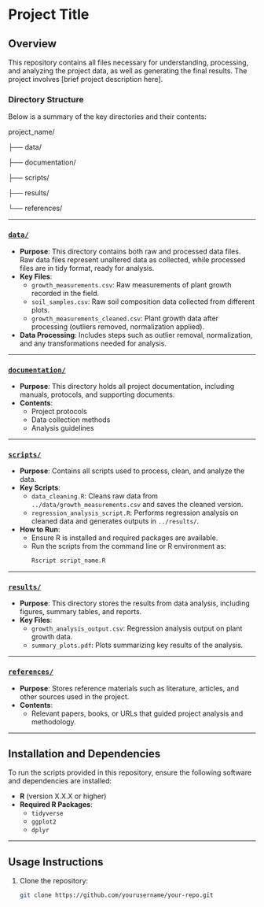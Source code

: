 # Project Title

## Overview
This repository contains all files necessary for understanding, processing, and analyzing the project data, as well as generating the final results. The project involves [brief project description here].

### Directory Structure
Below is a summary of the key directories and their contents:

project_name/

├── data/

├── documentation/

├── scripts/

├── results/

└── references/

---

### [`data/`](data/)
- **Purpose**: This directory contains both raw and processed data files. Raw data files represent unaltered data as collected, while processed files are in tidy format, ready for analysis.
- **Key Files**:
  - `growth_measurements.csv`: Raw measurements of plant growth recorded in the field.
  - `soil_samples.csv`: Raw soil composition data collected from different plots.
  - `growth_measurements_cleaned.csv`: Plant growth data after processing (outliers removed, normalization applied).
- **Data Processing**: Includes steps such as outlier removal, normalization, and any transformations needed for analysis.

---

### [`documentation/`](documentation/)
- **Purpose**: This directory holds all project documentation, including manuals, protocols, and supporting documents.
- **Contents**:
  - Project protocols
  - Data collection methods
  - Analysis guidelines

---

### [`scripts/`](scripts/)
- **Purpose**: Contains all scripts used to process, clean, and analyze the data. 
- **Key Scripts**:
  - `data_cleaning.R`: Cleans raw data from `../data/growth_measurements.csv` and saves the cleaned version.
  - `regression_analysis_script.R`: Performs regression analysis on cleaned data and generates outputs in `../results/`.
- **How to Run**:
  - Ensure R is installed and required packages are available.
  - Run the scripts from the command line or R environment as:
    ```bash
    Rscript script_name.R
    ```

---

### [`results/`](results/)
- **Purpose**: This directory stores the results from data analysis, including figures, summary tables, and reports.
- **Key Files**:
  - `growth_analysis_output.csv`: Regression analysis output on plant growth data.
  - `summary_plots.pdf`: Plots summarizing key results of the analysis.

---

### [`references/`](references/)
- **Purpose**: Stores reference materials such as literature, articles, and other sources used in the project.
- **Contents**:
  - Relevant papers, books, or URLs that guided project analysis and methodology.

---

## Installation and Dependencies
To run the scripts provided in this repository, ensure the following software and dependencies are installed:
- **R** (version X.X.X or higher)
- **Required R Packages**:
  - `tidyverse`
  - `ggplot2`
  - `dplyr`

---

## Usage Instructions
1. Clone the repository:
   ```bash
   git clone https://github.com/yourusername/your-repo.git
